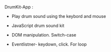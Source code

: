  DrumKit-App :


- Play drum sound using the keybord and mouse

- JavaScript drum sound kit

- DOM manipulation. Switch-case

- Eventlistner- keydown, click. For loop


